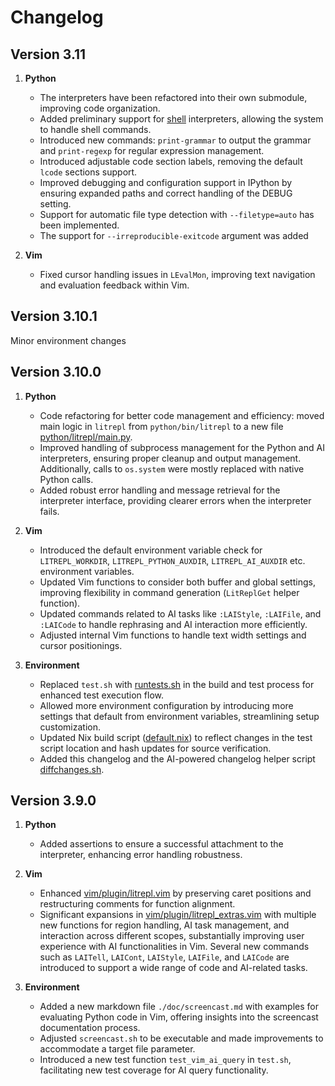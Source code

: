 Changelog
=========

Version 3.11
------------

1. **Python**
   - The interpreters have been refactored into their own submodule, improving
     code organization.
   - Added preliminary support for
     [shell](./python/litrepl/interpreters/shell.py) interpreters, allowing the
     system to handle shell commands.
   - Introduced new commands: `print-grammar` to output the grammar and
     `print-regexp` for regular expression management.
   - Introduced adjustable code section labels, removing the default `lcode`
     sections support.
   - Improved debugging and configuration support in IPython by ensuring
     expanded paths and correct handling of the DEBUG setting.
   - Support for automatic file type detection with `--filetype=auto` has been
     implemented.
   - The support for `--irreproducible-exitcode` argument was added

2. **Vim**
   - Fixed cursor handling issues in `LEvalMon`, improving text navigation and
     evaluation feedback within Vim.

Version 3.10.1
--------------

Minor environment changes

Version 3.10.0
--------------

1. **Python**
   - Code refactoring for better code management and efficiency: moved main
     logic in `litrepl` from `python/bin/litrepl` to a new file
     [python/litrepl/main.py](./python/litrepl/main.py).
   - Improved handling of subprocess management for the Python and AI
     interpreters, ensuring proper cleanup and output management. Additionally,
     calls to `os.system` were mostly replaced with native Python calls.
   - Added robust error handling and message retrieval for the interpreter
     interface, providing clearer errors when the interpreter fails.

2. **Vim**
   - Introduced the default environment variable check for `LITREPL_WORKDIR`,
     `LITREPL_PYTHON_AUXDIR`, `LITREPL_AI_AUXDIR` etc. environment variables.
   - Updated Vim functions to consider both buffer and global settings,
     improving flexibility in command generation (`LitReplGet` helper function).
   - Updated commands related to AI tasks like `:LAIStyle`, `:LAIFile`, and
     `:LAICode` to handle rephrasing and AI interaction more efficiently.
   - Adjusted internal Vim functions to handle text width settings and cursor
     positionings.

3. **Environment**
   - Replaced `test.sh` with [runtests.sh](./sh/runtests.sh) in the build and test
     process for enhanced test execution flow.
   - Allowed more environment configuration by introducing more settings that
     default from environment variables, streamlining setup customization.
   - Updated Nix build script ([default.nix](./default.nix)) to reflect changes
     in the test script location and hash updates for source verification.
   - Added this changelog and the AI-powered changelog helper script
     [diffchanges.sh](./sh/diffchanges.sh).

Version 3.9.0
-------------

1. **Python**
   - Added assertions to ensure a successful attachment to the interpreter,
     enhancing error handling robustness.

2. **Vim**
   - Enhanced [vim/plugin/litrepl.vim](./vim/plugin/litrepl.vim) by preserving
     caret positions and restructuring comments for function alignment.
   - Significant expansions in
     [vim/plugin/litrepl_extras.vim](./vim/plugin/litrepl_extras.vim) with
     multiple new functions for region handling, AI task management, and
     interaction across different scopes, substantially improving user
     experience with AI functionalities in Vim. Several new commands such as
     `LAITell`, `LAICont`, `LAIStyle`, `LAIFile`, and `LAICode` are introduced
     to support a wide range of code and AI-related tasks.

3. **Environment**
   - Added a new markdown file `./doc/screencast.md` with examples for
     evaluating Python code in Vim, offering insights into the screencast
     documentation process.
   - Adjusted `screencast.sh` to be executable and made improvements to
     accommodate a target file parameter.
   - Introduced a new test function `test_vim_ai_query` in `test.sh`,
     facilitating new test coverage for AI query functionality.

